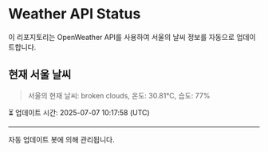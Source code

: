 
# Weather API Status

이 리포지토리는 OpenWeather API를 사용하여 서울의 날씨 정보를 자동으로 업데이트합니다.

## 현재 서울 날씨
> 서울의 현재 날씨: broken clouds, 온도: 30.81°C, 습도: 77%

⏳ 업데이트 시간: 2025-07-07 10:17:58 (UTC)

---
자동 업데이트 봇에 의해 관리됩니다.

